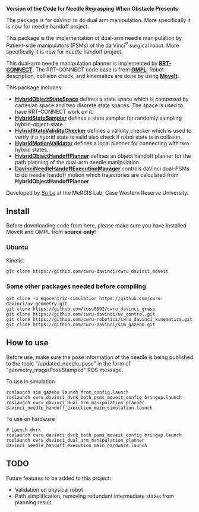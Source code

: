 **Version of the Code for Needle Regrasping When Obstacle Presents**

The package is for daVinci to do dual arm manipulation. More specifically it is now for needle handoff project.

This package is the implementation of dual-arm needle manipulation by Patient-side manipulators (PSMs) of the da Vinci<sup>&reg;</sup> surgical robot. More specifically it is now for needle handoff project.

This dual-arm needle manipulation planner is implemented by [**RRT-CONNECT**](https://www.cs.cmu.edu/afs/cs/academic/class/15494-s14/readings/kuffner_icra2000.pdf). The RRT-CONNECT code base is from [**OMPL**](https://ompl.kavrakilab.org/). Robot description, collision check, and kinematics are done by using [**MoveIt**](https://moveit.ros.org/).

This package includes:

  - [**HybridObjectStateSpace**](https://github.com/lusu8892/cwru_davinci_moveit/blob/9b0ed0ebbcbf2abbc145fc52239132c8b94f30e2/cwru_davinci_moveit_planners/cwru_davinci_dual_arm_manipulation_planner/dual_arm_manipulation_planner_interface/include/dual_arm_manipulation_planner_interface/parameterization/hybrid_object_state_space.h#L98)
defines a state space which is composed by cartesian space and two discrete state spaces. The space is used to have RRT-CONNECT work on it.
  - [**HybridStateSampler**](https://github.com/lusu8892/cwru_davinci_moveit/blob/9b0ed0ebbcbf2abbc145fc52239132c8b94f30e2/cwru_davinci_moveit_planners/cwru_davinci_dual_arm_manipulation_planner/dual_arm_manipulation_planner_interface/include/dual_arm_manipulation_planner_interface/parameterization/hybrid_object_state_space.h#L67)
defines a state sampler for randomly sampling hybrid-object-state.
  - [**HybridStateValidityChecker**](https://github.com/lusu8892/cwru_davinci_moveit/blob/9b0ed0ebbcbf2abbc145fc52239132c8b94f30e2/cwru_davinci_moveit_planners/cwru_davinci_dual_arm_manipulation_planner/dual_arm_manipulation_planner_interface/include/dual_arm_manipulation_planner_interface/hybrid_state_validity_checker.h#L58)
defines a validity checker which is used to verify if a hybrid state is valid also check if robot state is in collision.
  - [**HybridMotionValidator**](https://github.com/lusu8892/cwru_davinci_moveit/blob/9b0ed0ebbcbf2abbc145fc52239132c8b94f30e2/cwru_davinci_moveit_planners/cwru_davinci_dual_arm_manipulation_planner/dual_arm_manipulation_planner_interface/include/dual_arm_manipulation_planner_interface/hybrid_motion_validator.h#L54)
defines a local planner for connecting with two hybrid states.
  - [**HybridObjectHandoffPlanner**](https://github.com/lusu8892/cwru_davinci_moveit/blob/9b0ed0ebbcbf2abbc145fc52239132c8b94f30e2/cwru_davinci_moveit_planners/cwru_davinci_dual_arm_manipulation_planner/dual_arm_manipulation_planner_interface/include/dual_arm_manipulation_planner_interface/hybrid_object_handoff_planner.h#L71)
defines an object handoff planner for the path planning of the dual-arm needle manipulation.
  - [**DavinciNeedleHandoffExecutionManager**](https://github.com/lusu8892/cwru_davinci_moveit/blob/9b0ed0ebbcbf2abbc145fc52239132c8b94f30e2/cwru_davinci_moveit_planners/cwru_davinci_dual_arm_manipulation_planner/dual_arm_manipulation_planner_interface/include/dual_arm_manipulation_planner_interface/davinci_needle_handoff_execution_manager.h#L54)
controls daVinci dual-PSMs to do needle handoff motion which trajectories are calculated from **HybridObjectHandoffPlanner**.

Developed by [Su Lu](https://github.com/lusu8892/) at the MeRCIS Lab, Case Western Reserve University.

## Install
Before downloading code from here, please make sure you have installed MoveIt and OMPL from **source** **only**!

### Ubuntu
Kinetic:
```
git clone https://github.com/cwru-davinci/cwru_davinci_moveit
```

### Some other packages needed before compiling
```
git clone -b egocentric-simulation https://github.com/cwru-davinci/uv_geometry.git
git clone https://github.com/lusu8892/cwru_davinci_grasp
git clone https://github.com/cwru-davinci/uv_control.git
git clone https://github.com/cwru-robotics/cwru_davinci_kinematics.git
git clone https://github.com/cwru-davinci/sim_gazebo.git
```

## How to use
Before use, make sure the pose information of the needle is being published to the topic "/updated_needle_pose" in the form of "geometry_msgs/PoseStamped" ROS message.

To use in simulation
```
roslaunch sim_gazebo launch_from_config.launch
roslaunch cwru_davinci_dvrk_both_psms_moveit_config bringup.launch
roslaunch cwru_davinci_dual_arm_manipulation_planner davinci_needle_handoff_execution_main_simulation.launch
```

To use on hardware
```
# Launch dvrk
roslaunch cwru_davinci_dvrk_both_psms_moveit_config bringup.launch
roslaunch cwru_davinci_dual_arm_manipulation_planner davinci_needle_handoff_execution_main_hardware.launch
```

## TODO
Future features to be added to this project:

 - Validation on physical robot
 - Path simplification, removing redundant intermediate states from planning result.
